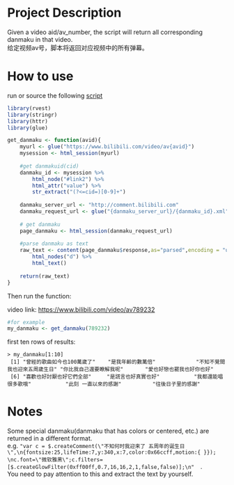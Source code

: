 # Project Description

Given a video aid/av_number, the script will return all corresponding danmaku in that video.  
给定视频av号，脚本将返回对应视频中的所有弹幕。

# How to use

run or source the following [script](https://github.com/yusuzech/web-scraping-projects/blob/master/bilibili/get_danmaku.R)

```r
library(rvest)
library(stringr)
library(httr)
library(glue)

get_danmaku <- function(avid){
    myurl <- glue("https://www.bilibili.com/video/av{avid}")
    mysession <- html_session(myurl)
    
    #get danmakuid(cid)
    danmaku_id <- mysession %>%
        html_node("#link2") %>%
        html_attr("value") %>%
        str_extract("(?<=cid=)[0-9]+")
    
    danmaku_server_url <- "http://comment.bilibili.com"
    danmaku_request_url <- glue("{danmaku_server_url}/{danmaku_id}.xml")
    
    # get danmaku
    page_danmaku <- html_session(danmaku_request_url) 
    
    #parse danmaku as text
    raw_text <- content(page_danmaku$response,as="parsed",encoding = "utf-8") %>%
        html_nodes("d") %>%
        html_text()
    
    return(raw_text)
}
```

Then run the function:

video link: https://www.bilibili.com/video/av789232
```r
#for example
my_danmaku <- get_danmaku(789232)
```

first ten rows of results:

```
> my_danmaku[1:10]
 [1] "曾經的歌曲如今也100萬歲了"    "是我年齡的數萬倍"             "不知不覺間我也迎來五周歲生日" "你比我自己還要瞭解我呢"       "愛也好戀也罷我也好你也好"    
 [6] "喜歡也好討厭也好它們全部"     "是謊言也好真實也好"           "我都還能唱很多歌哦"           "此刻 一直以來的感謝"          "往後日子里的感謝"  
```

# Notes

Some special danmaku(danmaku that has colors or centered, etc.) are returned in a different format.   
e.g. `"var c = $.createComment(\"不知何时我迎来了 五周年的诞生日\",\n{fontsize:25,lifeTime:7,y:340,x:7,color:0x66ccff,motion:{ }}); \nc.font=\"微软雅黑\";c.filters=[$.createGlowFilter(0xff00ff,0.7,16,16,2,1,false,false)];\n"  `.  
You need to pay attention to this and extract the text by yourself.
